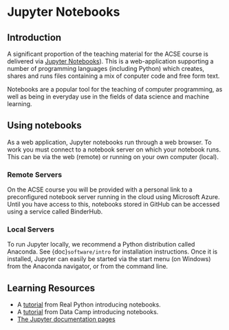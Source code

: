 # Jupyter Notebooks

## Introduction

A significant proportion of the teaching material for the ACSE course is delivered via [Jupyter Notebooks](https://jupyter.org)). This is a web-application supporting a number of programming languages (including Python) which creates, shares and runs files containing a mix of conputer code and free form text.

Notebooks are a popular tool for the teaching of computer programming, as well as being in everyday use in the fields of data science and machine learning.

## Using notebooks

As a web application, Jupyter notebooks run through a web browser. To work you must connect to a notebook server on which your notebook runs. This can be via the web (remote) or running on your own computer (local).

### Remote Servers

On the ACSE course you will be provided with a personal link to a preconfigured notebook server running in the cloud using Microsoft Azure. Until you have access to this, notebooks stored in GitHub can be accessed using a service called BinderHub.

### Local Servers

To run Jupyter locally, we recommend a Python distribution called Anaconda. See {doc}`software/intro` for installation instructions. Once it is installed, Jupyter can easily be started via the start menu (on Windows) from the Anaconda navigator, or from the command line.

## Learning Resources

- A [tutorial](https://realpython.com/jupyter-notebook-introduction/) from Real Python introducing notebooks.
- A [tutorial](https://www.datacamp.com/community/tutorials/tutorial-jupyter-notebook) from Data Camp introducing notebooks.
- [The Jupyter documentation pages](https://jupyter-notebook.readthedocs.io/en/stable/)
